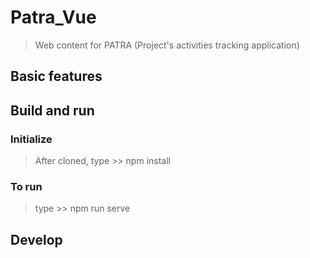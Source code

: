 # Patra_Vue
> Web content for PATRA (Project's activities tracking application)

## Basic features

## Build and run

### Initialize
> After cloned, type >> npm install

### To run
> type >> npm run serve

## Develop